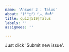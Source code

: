 ```yaml
---
name: 'Answer 3 : Talus'
about: "(╯°□°）╯︵ ┻━┻"
title: quiz|519|Talus
labels: ''
assignees: ''

---
```


Just click 'Submit new issue'.
